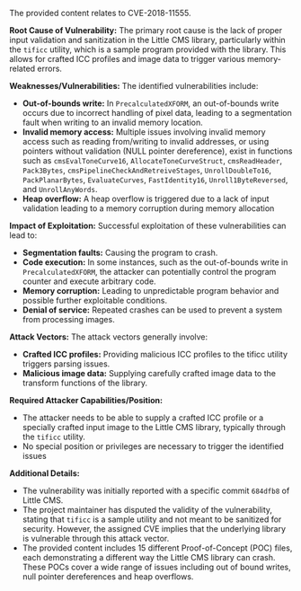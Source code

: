 The provided content relates to CVE-2018-11555.

**Root Cause of Vulnerability:** The primary root cause is the lack of proper input validation and sanitization in the Little CMS library, particularly within the `tificc` utility, which is a sample program provided with the library. This allows for crafted ICC profiles and image data to trigger various memory-related errors.

**Weaknesses/Vulnerabilities:** The identified vulnerabilities include:
   * **Out-of-bounds write:** In `PrecalculatedXFORM`, an out-of-bounds write occurs due to incorrect handling of pixel data, leading to a segmentation fault when writing to an invalid memory location.
   * **Invalid memory access:** Multiple issues involving invalid memory access such as reading from/writing to invalid addresses, or using pointers without validation (NULL pointer dereference), exist in functions such as `cmsEvalToneCurve16`, `AllocateToneCurveStruct`, `cmsReadHeader`, `Pack3Bytes`, `cmsPipelineCheckAndRetreiveStages`, `UnrollDoubleTo16`, `PackPlanarBytes`, `EvaluateCurves`, `FastIdentity16`, `Unroll1ByteReversed`, and `UnrollAnyWords`.
   * **Heap overflow:** A heap overflow is triggered due to a lack of input validation leading to a memory corruption during memory allocation

**Impact of Exploitation:** Successful exploitation of these vulnerabilities can lead to:
   * **Segmentation faults:** Causing the program to crash.
   * **Code execution:** In some instances, such as the out-of-bounds write in `PrecalculatedXFORM`, the attacker can potentially control the program counter and execute arbitrary code.
   * **Memory corruption:** Leading to unpredictable program behavior and possible further exploitable conditions.
   * **Denial of service:** Repeated crashes can be used to prevent a system from processing images.

**Attack Vectors:** The attack vectors generally involve:
   * **Crafted ICC profiles:** Providing malicious ICC profiles to the tificc utility triggers parsing issues.
   * **Malicious image data:** Supplying carefully crafted image data to the transform functions of the library.

**Required Attacker Capabilities/Position:**
   * The attacker needs to be able to supply a crafted ICC profile or a specially crafted input image to the Little CMS library, typically through the `tificc` utility.
   * No special position or privileges are necessary to trigger the identified issues

**Additional Details:**

*   The vulnerability was initially reported with a specific commit `684dfb8` of Little CMS.
*   The project maintainer has disputed the validity of the vulnerability, stating that `tificc` is a sample utility and not meant to be sanitized for security. However, the assigned CVE implies that the underlying library is vulnerable through this attack vector.
*   The provided content includes 15 different Proof-of-Concept (POC) files, each demonstrating a different way the Little CMS library can crash. These POCs cover a wide range of issues including out of bound writes, null pointer dereferences and heap overflows.